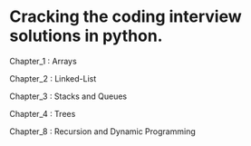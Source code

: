 # Cracking the coding interview solutions in python.

Chapter_1 : Arrays

Chapter_2 : Linked-List

Chapter_3 : Stacks and Queues

Chapter_4 : Trees

Chapter_8 : Recursion and Dynamic Programming

